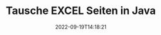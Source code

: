 ---
############################# Static ############################
layout: "auto-gen-merger"
date: 2022-09-19T14:18:21
draft: false
otherformats: 

############################# Head ############################
head_title: "Tausche & tausche EXCEL Seiten in Java"
head_description: "Tauschen und tauschen Sie Positionen von zwei Seiten innerhalb einer EXCEL-Datei in Java mithilfe der Documents Merger API aus."

############################# Header ############################
title: "Tausche EXCEL Seiten in Java"
description: "Tauschen Sie EXCEL-Seiten mit ein paar Zeilen Java-Code aus."
bg_image: "https://cms.admin.containerize.com/templates/aspose/App_Themes/V3/images/bg/header1.png"
bg_overlay: false
button:
    enable: true
    icon: "fas fa-arrow-down"
    label: "Download kostenlose Testversion"
    link: "https://downloads.groupdocs.com/merger/java"

############################# SubMenu ############################
submenu:
    enable: true

    left:
        img_alt: "GroupDocs.Merger for Java"
        image: "https://cms.admin.containerize.com/templates/groupdocs/images/product-logos/90x90-noborder/groupdocs-merger-java.png"
        product: "GroupDocs.Merger"
        platform: "Java"

    middle:
        button:

            # button loop
            - link: "https://apireference.groupdocs.com/merger/java"
              text: "API-Referenz"

            # button loop
            - link: "https://github.com/groupdocs-merger"
              text: "Codebeispiele"

            # button loop
            - link: "https://products.groupdocs.app/merger/family"
              text: "Live-Demos"

            # button loop
            - link: "https://purchase.groupdocs.com/pricing/merger/java"
              text: "Preisgestaltung"

    right:
        link_download: "https://downloads.groupdocs.com/merger"
        link_learn: "https://docs.groupdocs.com/merger/java"
        link_buy: "https://purchase.groupdocs.com"

############################# About ############################
about:
    enable: true
    title: "Über die GroupDocs.Merger for Java-API"
    content: |
        [GroupDocs.Merger for Java](/de/merger/java/) bietet eine einfache Lösung zum sicheren Zusammenführen und Teilen zwischen einer Vielzahl von Dokumentformaten, einschließlich PDF, Microsoft Office (Word, Excel, PowerPoint , OneNote), OpenDocument, HTML, Bilder und viele andere in Java-Anwendungen. Durch Hinzufügen von nur wenigen Codezeilen können Sie mehrere Dokumentoperationen ausführen, z. B. Verschieben, Entfernen, Drehen, Austauschen, Extrahieren oder Ändern der Ausrichtung von Seiten innerhalb der Dokumente. Die API zum Zusammenführen von Dokumenten unterstützt auch die Vorschau von Dokumentseiten als Bild, um die Dokumentstruktur, die Formatierung und den Inhalt auf der Seite zu analysieren.
        
        GroupDocs.Merger API ist die richtige Wahl für Unternehmenslösungen, die Funktionen zum Austauschen von Dateiseiten benötigen. Diese APIs werden auf allen wichtigen Betriebssystemen und Plattformen einschließlich J2SE 7.0 (1.7), J2SE 8.0 (1.8), Java 10 gut unterstützt.

############################# Steps ############################
steps:
    enable: true
    title_left: "EXCEL Dateiseiten in Java tauschen"
    content_left: |
        [GroupDocs.Merger for Java](/de/merger/java/) macht es Java-Entwicklern leicht, Seiten innerhalb einer EXCEL-Datei auszutauschen, indem einige einfache Schritte implementiert werden .
        
        * Initialisieren Sie **SwapOptions**, um die auszutauschenden Seitenzahlen anzugeben.
        * Erstellen Sie eine neue Instanz von **Merger** und übergeben Sie den Pfad des Quelldokuments als Konstruktorparameter.
        * Rufen Sie **swapPages** auf und übergeben Sie das Objekt **SwapOptions**.
        * Rufen Sie **save** auf und geben Sie den Dateipfad an, um das resultierende Dokument zu speichern.

    title_right: "System Anforderungen"
    content_right: |
        GroupDocs.Merger for Java-APIs werden auf allen wichtigen Plattformen und Betriebssystemen unterstützt. Bevor Sie den folgenden Code ausführen, stellen Sie bitte sicher, dass die folgenden Voraussetzungen auf Ihrem System installiert sind.

        * Betriebssysteme: Microsoft Windows, Linux, MacOS
        * Entwicklungsumgebungen: NetBeans, IntelliJ IDEA, Eclipse
        * Rahmen: J2SE 7.0 (1.7), J2SE 8.0 (1.8), Java 10
        * Laden Sie die neueste Version von GroupDocs.Merger for Java von [Maven](https://repository.groupdocs.com/webapp/#/artifacts/browse/tree/General/repo/com/groupdocs/groupdocs-merger) herunter
         
    code: |
     {{% merger/additional-styles %}}
     {{< merger/code-merger title="So tauschen Sie EXCEL-Dateiseiten mit Java-Beispielcode aus">}}

        ```java    
        // Tauschen Sie EXCEL Dateiseiten mit der GroupDocs.Merger API aus
        int pageNumber1 = 6;
        int pageNumber2 = 1;

        // Initialisieren Sie die SwapOptions-Klasse, um die auszutauschenden Seitenzahlen anzugeben
        SwapOptions swapOptions = new SwapOptions(pageNumber2, pageNumber1);

        // Merger mit Eingabedokument EXCEL instanziieren
        Merger merger = new Merger("input.excel");

        // Rufen Sie die SwapPages-Methode auf und übergeben Sie ihr das SwapOptions-Objekt
        merger.swapPages(swapOptions);
    
        // Rufen Sie die Save-Methode auf und übergeben Sie den gewünschten Dateipfad, um das Ausgabedokument zu speichern
        merger.save("output.excel");
        ```
     {{< /merger/code-merger >}}

############################# Demos ############################
demos:
    enable: true
    title: "Live-Demos - Tauschen Sie EXCEL Dateiseiten online aus"
    content: |
       Tauschen Sie jetzt EXCEL Dateiseiten aus, indem Sie die Website [GroupDocs.Merger Live Demos](https://products.groupdocs.app/splitter/swap-pages/excel) besuchen.
       Die Live-Demo hat die folgenden Vorteile.
        
############################# About Formats ############################
about_formats:
    enable: true

############################# More Formats ############################
more_formats:
    enable: true
    title: "Tauschen Sie Seiten anderer Dateiformate aus"
    content: |
        Java dokumentiert Merger & Split API für Dateiformate und Bilder. Tauschen Sie einige der gängigen Dateiformate wie unten angegeben aus.

############################# Back to top ###############################
back_to_top:
    enable: true
---